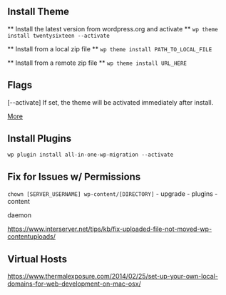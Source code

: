 ## Install Theme

** Install the latest version from wordpress.org and activate **
`wp theme install twentysixteen --activate`

** Install from a local zip file **
`wp theme install PATH_TO_LOCAL_FILE`

** Install from a remote zip file **
`wp theme install URL_HERE`

## Flags

[--activate]
If set, the theme will be activated immediately after install.

[More](https://developer.wordpress.org/cli/commands/theme/install/)

## Install Plugins

`wp plugin install all-in-one-wp-migration --activate`

## Fix for Issues w/ Permissions

`chown [SERVER_USERNAME] wp-content/[DIRECTORY]`
      - upgrade
    - plugins
    - content

daemon

https://www.interserver.net/tips/kb/fix-uploaded-file-not-moved-wp-contentuploads/

## Virtual Hosts

https://www.thermalexposure.com/2014/02/25/set-up-your-own-local-domains-for-web-development-on-mac-osx/